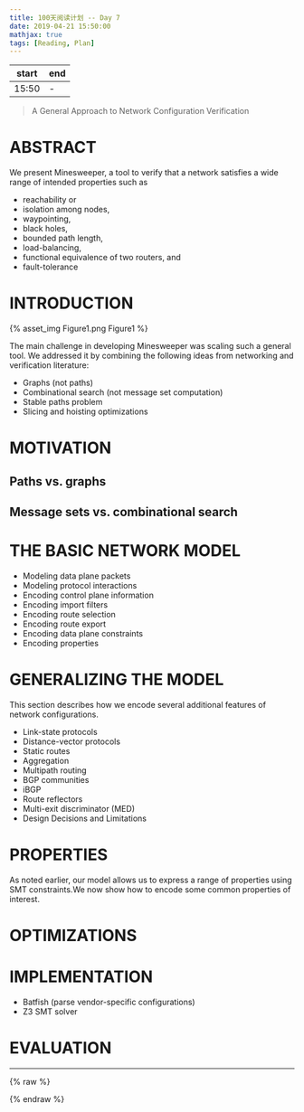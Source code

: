 ```yaml
---
title: 100天阅读计划 -- Day 7
date: 2019-04-21 15:50:00
mathjax: true
tags: [Reading, Plan]
---
```



|start | end  |
|----  | -----|
|15:50 |  -   |

> A General Approach to Network Configuration Verification

# ABSTRACT

We present Minesweeper, a tool to verify that a network satisfies a wide range of intended properties such as 
- reachability or 
- isolation among nodes, 
- waypointing,
- black holes,
- bounded path length,
- load-balancing,
- functional equivalence of two routers, and
- fault-tolerance

# INTRODUCTION

{% asset_img Figure1.png Figure1 %}

The main challenge in developing Minesweeper was scaling such a general tool. We addressed it by combining the following ideas from networking and verification literature:

- Graphs (not paths)
- Combinational search (not message set computation)
- Stable paths problem
- Slicing and hoisting optimizations


# MOTIVATION

## Paths vs. graphs

## Message sets vs. combinational search



# THE BASIC NETWORK MODEL

- Modeling data plane packets
- Modeling protocol interactions
- Encoding control plane information
- Encoding import filters
- Encoding route selection
- Encoding route export
- Encoding data plane constraints
- Encoding properties







# GENERALIZING THE MODEL
This section describes how we encode several additional features of network configurations.

- Link-state protocols
- Distance-vector protocols
- Static routes
- Aggregation
- Multipath routing
- BGP communities
- iBGP
- Route reflectors
- Multi-exit discriminator (MED)
- Design Decisions and Limitations




# PROPERTIES
As noted earlier, our model allows us to express a range of properties using SMT constraints.We now show how to encode some common properties of interest.




# OPTIMIZATIONS




# IMPLEMENTATION
- Batfish (parse vendor-specific configurations)
- Z3 SMT solver


# EVALUATION

--------

{% raw %}

{% endraw %}

